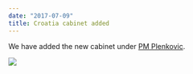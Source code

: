 ```yaml
---
date: "2017-07-09"
title: Croatia cabinet added 
---
```


We have added the new cabinet under [PM Plenkovic](http://www.parlgov.org/explore/HRV/cabinet/2017-07-09/).

![](/images/parliament-scotland.jpg)
